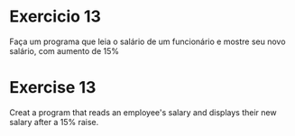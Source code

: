 # Exercicio 13

Faça um programa que leia o salário de um funcionário e mostre seu novo salário, com aumento de 15%

# Exercise 13

Creat a program that reads an employee's salary and displays their new salary after a 15% raise.
